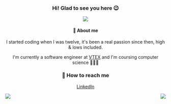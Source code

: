 <div align="center">
  
### Hi! Glad to see you here 😉
<img src="https://github.com/lcrmj/lcrmj/blob/master/23wE.gif?raw=true"></img>

#### 🔎 About me
I started coding when I was twelve, it's been a real passion since then, high & lows included.

I'm currently a software engineer at [VTEX](https://vtex.com/) and I'm coursing computer science 👨🏻‍💻

### 📱 How to reach me
[LinkedIn](https://www.linkedin.com/in/lcrmj/)

</div>
<img src="https://github-readme-stats.vercel.app/api/top-langs?username=lcrmj&show_icons=true&theme=radical&count_private=true&show_icons=true" align="right"/>
<img src="https://github-readme-stats.vercel.app/api?username=lcrmj&show_icons=true&theme=radical&count_private=true&show_icons=true"/>
